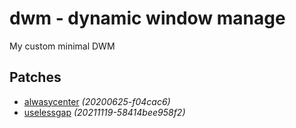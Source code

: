 dwm - dynamic window manage
============================
My custom minimal DWM

Patches
------------
+ [alwasycenter](https://dwm.suckless.org/patches/alwayscenter/) *(20200625-f04cac6)*
+ [uselessgap](https://dwm.suckless.org/patches/uselessgap/) *(20211119-58414bee958f2)*
